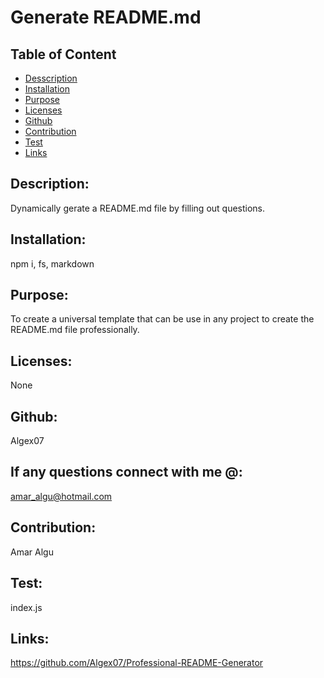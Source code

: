 # Generate README.md
 

  

  ## Table of Content
  * [Desscription](#description)
  * [Installation](#installation)
  * [Purpose](#purpose)
  * [Licenses](#licenses)
  * [Github](#github)
  * [Contribution](#contribution)
  * [Test](#test)
  * [Links](#links)

  ## Description:
  Dynamically gerate a README.md file by filling out questions. 
 
  ## Installation:
  npm i, fs, markdown

  ## Purpose:
  To create a universal template that can be use in any project to create the README.md file professionally.

  ## Licenses:
  None

  ## Github:
  Algex07

  ## If any questions connect with me @:
  amar_algu@hotmail.com

  ## Contribution:
  Amar Algu

  ## Test:
  index.js

  ## Links:
  https://github.com/Algex07/Professional-README-Generator
 
 

